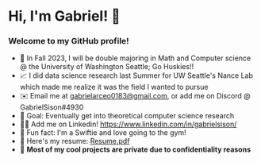 # Hi, I'm Gabriel! 👋

### Welcome to my GitHub profile!

- 🔭 In Fall 2023, I will be double majoring in Math and Computer science @ the University of Washington Seattle; Go Huskies!! 
- 📈 I did data science research last Summer for UW Seattle's Nance Lab which made me realize it was the field I wanted to pursue
- ✉️ Email me at gabrielarceo0183@gmail.com, or add me on Discord @ GabrielSison#4930
- 🔮 Goal: Eventually get into theoretical computer science research
- 🧑‍💻 Add me on Linkedin! https://www.linkedin.com/in/gabrielsison/
- 🤩 Fun fact: I'm a Swiftie and love going to the gym!
- 📄 Here's my resume: [Resume.pdf](https://github.com/Gabriel-Sison/Gabriel-Sison/files/11591521/Research.Resume.pdf)
- 🫢 __Most of my cool projects are private due to confidentiality reasons__
